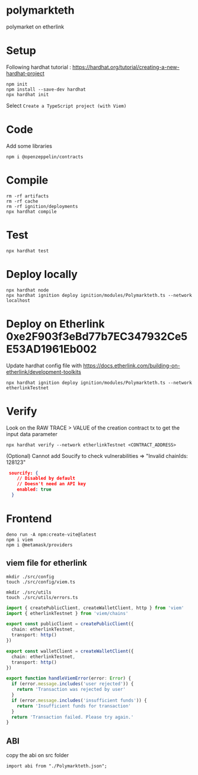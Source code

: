 # polymarkteth
polymarket on etherlink


# Setup

Following hardhat tutorial : https://hardhat.org/tutorial/creating-a-new-hardhat-project

```
npm init
npm install --save-dev hardhat
npx hardhat init
```

Select `Create a TypeScript project (with Viem)`

# Code

Add some libraries

```
npm i @openzeppelin/contracts
```


# Compile  

```
rm -rf artifacts
rm -rf cache
rm -rf ignition/deployments
npx hardhat compile
```

# Test

```
npx hardhat test
```


# Deploy locally

```
npx hardhat node
npx hardhat ignition deploy ignition/modules/Polymarkteth.ts --network localhost
```

# Deploy on Etherlink 0xe2F903f3eBd77b7EC347932Ce5E53AD1961Eb002

Update hardhat config file with https://docs.etherlink.com/building-on-etherlink/development-toolkits



```
npx hardhat ignition deploy ignition/modules/Polymarkteth.ts --network etherlinkTestnet
```

# Verify
Look on the RAW TRACE > VALUE of the creation contract tx to get the input data parameter

```
npx hardhat verify --network etherlinkTestnet <CONTRACT_ADDRESS> 
```

(Optional) Cannot add Soucify to check vulnerabilities => "Invalid chainIds: 128123"
```json
 sourcify: {
    // Disabled by default
    // Doesn't need an API key
    enabled: true
  }
```

# Frontend


```
deno run -A npm:create-vite@latest
npm i viem
npm i @metamask/providers
```


## viem file for etherlink

```
mkdir ./src/config
touch ./src/config/viem.ts

mkdir ./src/utils
touch ./src/utils/errors.ts
```

```TypeScript
import { createPublicClient, createWalletClient, http } from 'viem'
import { etherlinkTestnet } from 'viem/chains'

export const publicClient = createPublicClient({
  chain: etherlinkTestnet,
  transport: http()
})

export const walletClient = createWalletClient({
  chain: etherlinkTestnet,
  transport: http()
})
```

```TypeScript
export function handleViemError(error: Error) {
  if (error.message.includes('user rejected')) {
    return 'Transaction was rejected by user'
  }
  if (error.message.includes('insufficient funds')) {
    return 'Insufficient funds for transaction'
  }
  return 'Transaction failed. Please try again.'
}
```

## ABI

copy the abi on src folder

```
import abi from "./Polymarkteth.json";
```